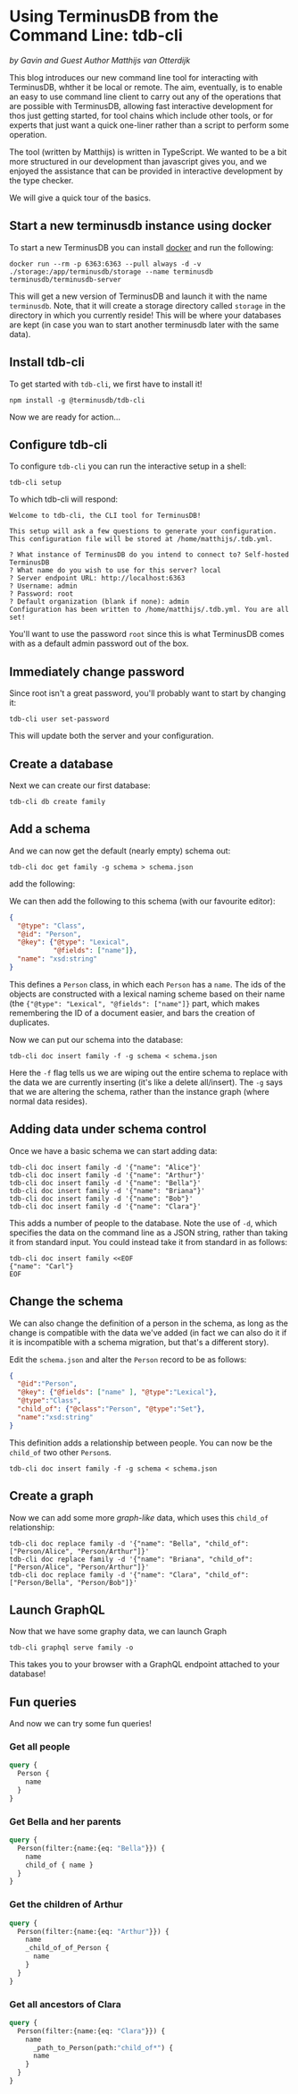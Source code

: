 # Using TerminusDB from the Command Line: tdb-cli

*by Gavin and Guest Author Matthijs van Otterdijk*

This blog introduces our new command line tool for interacting with
TerminusDB, whther it be local or remote. The aim, eventually, is to
enable an easy to use command line client to carry out any of the
operations that are possible with TerminusDB, allowing fast
interactive development for thos just getting started, for tool chains
which include other tools, or for experts that just want a quick
one-liner rather than a script to perform some operation.

The tool (written by Matthijs) is written in TypeScript. We wanted to
be a bit more structured in our development than javascript gives you,
and we enjoyed the assistance that can be provided in interactive
development by the type checker.

We will give a quick tour of the basics.

## Start a new terminusdb instance using docker

To start a new TerminusDB you can install
[docker](https://docs.docker.com/engine/install/) and run the
following:

```shell
docker run --rm -p 6363:6363 --pull always -d -v ./storage:/app/terminusdb/storage --name terminusdb terminusdb/terminusdb-server
```

This will get a new version of TerminusDB and launch it with the name
`terminusdb`. Note, that it will create a storage directory called
`storage` in the directory in which you currently reside! This will be
where your databases are kept (in case you wan to start another
terminusdb later with the same data).

## Install tdb-cli

To get started with `tdb-cli`, we first have to install it!

```shell
npm install -g @terminusdb/tdb-cli
```

Now we are ready for action...

## Configure tdb-cli

To configure `tdb-cli` you can run the interactive setup in a shell:

```shell
tdb-cli setup
```

To which tdb-cli will respond:

```shell
Welcome to tdb-cli, the CLI tool for TerminusDB!

This setup will ask a few questions to generate your configuration.
This configuration file will be stored at /home/matthijs/.tdb.yml.

? What instance of TerminusDB do you intend to connect to? Self-hosted TerminusDB
? What name do you wish to use for this server? local
? Server endpoint URL: http://localhost:6363
? Username: admin
? Password: root
? Default organization (blank if none): admin
Configuration has been written to /home/matthijs/.tdb.yml. You are all set!
```

You'll want to use the password `root` since this is what TerminusDB
comes with as a default admin password out of the box.

## Immediately change password

Since root isn't a great password, you'll probably want to start by
changing it:

```shell
tdb-cli user set-password
```

This will update both the server and your configuration.

## Create a database

Next we can create our first database:

```shell
tdb-cli db create family
```

## Add a schema

And we can now get the default (nearly empty) schema out:

```shell
tdb-cli doc get family -g schema > schema.json
```

add the following:

We can then add the following to this schema (with our favourite
editor):

```json
{
  "@type": "Class",
  "@id": "Person",
  "@key": {"@type": "Lexical",
           "@fields": ["name"]},
  "name": "xsd:string"
}
```

This defines a `Person` class, in which each `Person` has a
`name`. The ids of the objects are constructed with a lexical naming
scheme based on their name (the `{"@type": "Lexical", "@fields":
["name"]}` part, which makes remembering the ID of a document easier,
and bars the creation of duplicates.

Now we can put our schema into the database:

```shell
tdb-cli doc insert family -f -g schema < schema.json
```

Here the `-f` flag tells us we are wiping out the entire schema to
replace with the data we are currently inserting (it's like a delete
all/insert). The `-g` says that we are altering the schema, rather
than the instance graph (where normal data resides).

## Adding data under schema control

Once we have a basic schema we can start adding data:

```shell
tdb-cli doc insert family -d '{"name": "Alice"}'
tdb-cli doc insert family -d '{"name": "Arthur"}'
tdb-cli doc insert family -d '{"name": "Bella"}'
tdb-cli doc insert family -d '{"name": "Briana"}'
tdb-cli doc insert family -d '{"name": "Bob"}'
tdb-cli doc insert family -d '{"name": "Clara"}'
```

This adds a number of people to the database. Note the use of `-d`,
which specifies the data on the command line as a JSON string, rather
than taking it from standard input. You could instead take it from
standard in as follows:

```shell
tdb-cli doc insert family <<EOF
{"name": "Carl"}
EOF
```

## Change  the schema

We can also change the definition of a person in the schema, as long
as the change is compatible with the data we've added (in fact we can
also do it if it is incompatible with a schema migration, but that's a
different story).

Edit the `schema.json` and alter the `Person` record to be as follows:

```json
{
  "@id":"Person",
  "@key": {"@fields": ["name" ], "@type":"Lexical"},
  "@type":"Class",
  "child_of": {"@class":"Person", "@type":"Set"},
  "name":"xsd:string"
}
```

This definition adds a relationship between people. You can now be the
`child_of` two other `Person`s.

```shell
tdb-cli doc insert family -f -g schema < schema.json
```

## Create a graph

Now we can add some more *graph-like* data, which uses this `child_of`
relationship:

```shell
tdb-cli doc replace family -d '{"name": "Bella", "child_of": ["Person/Alice", "Person/Arthur"]}'
tdb-cli doc replace family -d '{"name": "Briana", "child_of": ["Person/Alice", "Person/Arthur"]}'
tdb-cli doc replace family -d '{"name": "Clara", "child_of": ["Person/Bella", "Person/Bob"]}'
```

## Launch GraphQL

Now that we have some graphy data, we can launch Graph

```shell
tdb-cli graphql serve family -o
```

This takes you to your browser with a GraphQL endpoint attached to
your database!

## Fun queries

And now we can try some fun queries!

### Get all people

```graphql
query {
  Person {
    name
  }
}
```

### Get Bella and her parents

```graphql
query {
  Person(filter:{name:{eq: "Bella"}}) {
    name
    child_of { name }
  }
}
```

### Get the children of Arthur

```graphql
query {
  Person(filter:{name:{eq: "Arthur"}}) {
    name
    _child_of_of_Person {
      name
    }
  }
}
```

### Get all ancestors of Clara

```graphql
query {
  Person(filter:{name:{eq: "Clara"}}) {
    name
      _path_to_Person(path:"child_of*") {
      name
    }
  }
}
```
